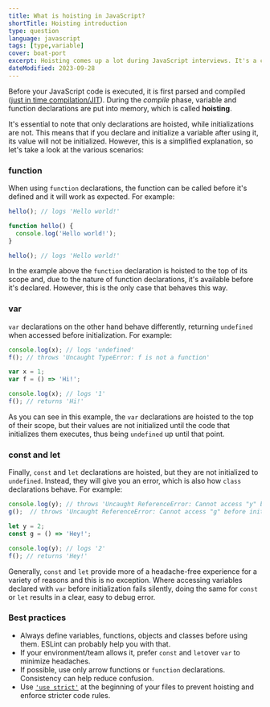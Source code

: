 ```yaml
---
title: What is hoisting in JavaScript?
shortTitle: Hoisting introduction
type: question
language: javascript
tags: [type,variable]
cover: boat-port
excerpt: Hoisting comes up a lot during JavaScript interviews. It's a concept that may require some getting used to, so read our guide to learn more.
dateModified: 2023-09-28
---
```


Before your JavaScript code is executed, it is first parsed and compiled ([just in time compilation/JIT](https://en.wikipedia.org/wiki/Just-in-time_compilation)). During the _compile_ phase, variable and function declarations are put into memory, which is called **hoisting**.

It's essential to note that only declarations are hoisted, while initializations are not. This means that if you declare and initialize a variable after using it, its value will not be initialized. However, this is a simplified explanation, so let's take a look at the various scenarios:

### function

When using `function` declarations, the function can be called before it's defined and it will work as expected. For example:

```js
hello(); // logs 'Hello world!'

function hello() {
  console.log('Hello world!');
}

hello(); // logs 'Hello world!'
```

In the example above the `function` declaration is hoisted to the top of its scope and, due to the nature of function declarations, it's available before it's declared. However, this is the only case that behaves this way.

### var

`var` declarations on the other hand behave differently, returning `undefined` when accessed before initialization. For example:

```js
console.log(x); // logs 'undefined'
f(); // throws 'Uncaught TypeError: f is not a function'

var x = 1;
var f = () => 'Hi!';

console.log(x); // logs '1'
f(); // returns 'Hi!'
```

As you can see in this example, the `var` declarations are hoisted to the top of their scope, but their values are not initialized until the code that initializes them executes, thus being `undefined` up until that point.

### const and let

Finally, `const` and `let` declarations are hoisted, but they are not initialized to `undefined`. Instead, they will give you an error, which is also how `class` declarations behave. For example:

```js
console.log(y); // throws 'Uncaught ReferenceError: Cannot access "y" before initialization'
g();  // throws 'Uncaught ReferenceError: Cannot access "g" before initialization'

let y = 2;
const g = () => 'Hey!';

console.log(y); // logs '2'
f(); // returns 'Hey!'
```

Generally, `const` and `let` provide more of a headache-free experience for a variety of reasons and this is no exception. Where accessing variables declared with `var` before initialization fails silently, doing the same for `const` or `let` results in a clear, easy to debug error.

### Best practices

- Always define variables, functions, objects and classes before using them. ESLint can probably help you with that.
- If your environment/team allows it, prefer `const` and `let`over `var` to minimize headaches.
- If possible, use only arrow functions or `function` declarations. Consistency can help reduce confusion.
- Use [`'use strict'`](/js/s/use-strict) at the beginning of your files to prevent hoisting and enforce stricter code rules.

